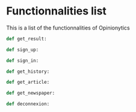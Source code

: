 # Functionnalities list

This is a list of the functionnalities of Opinionytics

```py
def get_result:
```

```py
def sign_up:
```

```py
def sign_in:
```

```py
def get_history:
```

```py
def get_article:
```

```py
def get_newspaper:
```

```py
def deconnexion:
```

